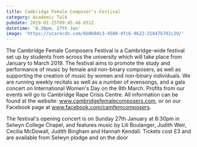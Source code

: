 ```yaml
---
title: Cambridge Female Composer's Festival
category: Academic Talk
pubdate: 2019-01-25T09:45:40.651Z
datetime: '8.30pm, 27th Jan'
image: 'https://ucarecdn.com/6b0b0dc3-4580-4fc6-9622-21847b701c29/'
---
```

The Cambridge Female Composers Festival is a Cambridge-wide festival set up by students from across the university which will take place from January to March 2019. The festival aims to promote the study and performance of music by female and non-binary composers, as well as supporting the creation of music by women and non-binary individuals. We are running weekly recitals as well as a number of evensongs, and a gala concert on International Women's Day on the 8th March. Profits from our events will go to Cambridge Rape Crisis Centre. All information can be found at the website: www.cambridgefemalecomposers.com, or on our Facebook page at www.facebook.com/camfemcomposers.

The festival's opening concert is on Sunday 27th January at 8:30pm in Selwyn College Chapel, and features music by Lili Boulanger, Judith Weir, Cecilia McDowall, Judith Bingham and Hannah Kendall. Tickets cost £3 and are available from Selwyn plodge and on the door

